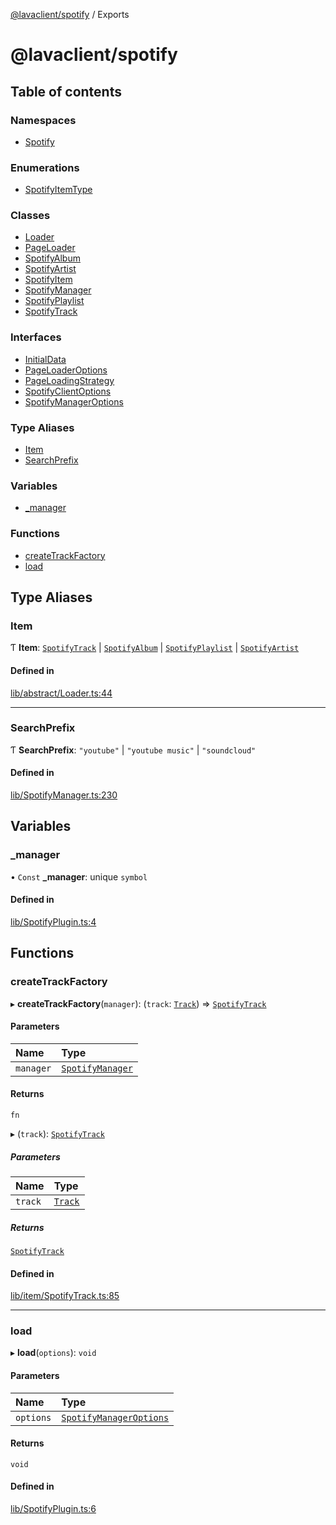 [@lavaclient/spotify](README.md) / Exports

# @lavaclient/spotify

## Table of contents

### Namespaces

- [Spotify](modules/Spotify.md)

### Enumerations

- [SpotifyItemType](enums/SpotifyItemType.md)

### Classes

- [Loader](classes/Loader.md)
- [PageLoader](classes/PageLoader.md)
- [SpotifyAlbum](classes/SpotifyAlbum.md)
- [SpotifyArtist](classes/SpotifyArtist.md)
- [SpotifyItem](classes/SpotifyItem.md)
- [SpotifyManager](classes/SpotifyManager.md)
- [SpotifyPlaylist](classes/SpotifyPlaylist.md)
- [SpotifyTrack](classes/SpotifyTrack.md)

### Interfaces

- [InitialData](interfaces/InitialData.md)
- [PageLoaderOptions](interfaces/PageLoaderOptions.md)
- [PageLoadingStrategy](interfaces/PageLoadingStrategy.md)
- [SpotifyClientOptions](interfaces/SpotifyClientOptions.md)
- [SpotifyManagerOptions](interfaces/SpotifyManagerOptions.md)

### Type Aliases

- [Item](modules.md#item)
- [SearchPrefix](modules.md#searchprefix)

### Variables

- [\_manager](modules.md#_manager)

### Functions

- [createTrackFactory](modules.md#createtrackfactory)
- [load](modules.md#load)

## Type Aliases

### Item

Ƭ **Item**: [`SpotifyTrack`](classes/SpotifyTrack.md) \| [`SpotifyAlbum`](classes/SpotifyAlbum.md) \| [`SpotifyPlaylist`](classes/SpotifyPlaylist.md) \| [`SpotifyArtist`](classes/SpotifyArtist.md)

#### Defined in

[lib/abstract/Loader.ts:44](https://github.com/lavaclient/plugins/blob/072af81/packages/spotify/src/lib/abstract/Loader.ts#L44)

___

### SearchPrefix

Ƭ **SearchPrefix**: ``"youtube"`` \| ``"youtube music"`` \| ``"soundcloud"``

#### Defined in

[lib/SpotifyManager.ts:230](https://github.com/lavaclient/plugins/blob/072af81/packages/spotify/src/lib/SpotifyManager.ts#L230)

## Variables

### \_manager

• `Const` **\_manager**: unique `symbol`

#### Defined in

[lib/SpotifyPlugin.ts:4](https://github.com/lavaclient/plugins/blob/072af81/packages/spotify/src/lib/SpotifyPlugin.ts#L4)

## Functions

### createTrackFactory

▸ **createTrackFactory**(`manager`): (`track`: [`Track`](interfaces/Spotify.Track.md)) => [`SpotifyTrack`](classes/SpotifyTrack.md)

#### Parameters

| Name | Type |
| :------ | :------ |
| `manager` | [`SpotifyManager`](classes/SpotifyManager.md) |

#### Returns

`fn`

▸ (`track`): [`SpotifyTrack`](classes/SpotifyTrack.md)

##### Parameters

| Name | Type |
| :------ | :------ |
| `track` | [`Track`](interfaces/Spotify.Track.md) |

##### Returns

[`SpotifyTrack`](classes/SpotifyTrack.md)

#### Defined in

[lib/item/SpotifyTrack.ts:85](https://github.com/lavaclient/plugins/blob/072af81/packages/spotify/src/lib/item/SpotifyTrack.ts#L85)

___

### load

▸ **load**(`options`): `void`

#### Parameters

| Name | Type |
| :------ | :------ |
| `options` | [`SpotifyManagerOptions`](interfaces/SpotifyManagerOptions.md) |

#### Returns

`void`

#### Defined in

[lib/SpotifyPlugin.ts:6](https://github.com/lavaclient/plugins/blob/072af81/packages/spotify/src/lib/SpotifyPlugin.ts#L6)
